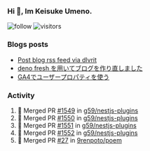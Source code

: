 ### Hi 👋, Im Keisuke Umeno.

<!--
**9renpoto/9renpoto** is a ✨ _special_ ✨ repository because its `README.md` (this file) appears on your GitHub profile.

Here are some ideas to get you started:

- 🔭 I’m currently working on ...
- 🌱 I’m currently learning ...
- 👯 I’m looking to collaborate on ...
- 🤔 I’m looking for help with ...
- 💬 Ask me about ...
- 📫 How to reach me: ...
- 😄 Pronouns: ...
- ⚡ Fun fact: ...
-->

![follow](https://img.shields.io/github/followers/9renpoto?label=Follow&style=social)
![visitors](https://komarev.com/ghpvc/?username=9renpoto&label=Profile%20views&color=0e75b6&style=flat)

### Blogs posts

<!-- BLOG-POST-LIST:START -->
- [Post blog rss feed via dlvrit](https://9renpoto.dev/entry/2023/05/21/twitter-post)
- [deno fresh を用いてブログを作り直しました](https://9renpoto.dev/entry/2023/05/18/recreate_blog)
- [GA4でユーザープロパティを使う](https://9renpoto.dev/entry/2021/02/21/google-analytics-4-user-properties)
<!-- BLOG-POST-LIST:END -->

### Activity

<!--START_SECTION:activity-->
1. 🎉 Merged PR [#1549](https://github.com/g59/nestjs-plugins/pull/1549) in [g59/nestjs-plugins](https://github.com/g59/nestjs-plugins)
2. 🎉 Merged PR [#1550](https://github.com/g59/nestjs-plugins/pull/1550) in [g59/nestjs-plugins](https://github.com/g59/nestjs-plugins)
3. 🎉 Merged PR [#1551](https://github.com/g59/nestjs-plugins/pull/1551) in [g59/nestjs-plugins](https://github.com/g59/nestjs-plugins)
4. 🎉 Merged PR [#1552](https://github.com/g59/nestjs-plugins/pull/1552) in [g59/nestjs-plugins](https://github.com/g59/nestjs-plugins)
5. 🎉 Merged PR [#27](https://github.com/9renpoto/poem/pull/27) in [9renpoto/poem](https://github.com/9renpoto/poem)
<!--END_SECTION:activity-->

<!--START_SECTION:waka-->
<!--END_SECTION:waka-->
